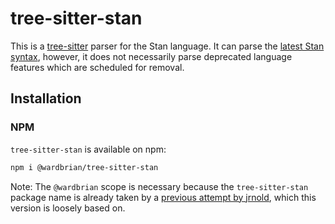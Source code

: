 # tree-sitter-stan

This is a [tree-sitter](https://tree-sitter.github.io/tree-sitter/) parser for the Stan language.
It can parse the [latest Stan syntax](./grammar.txt), however, it does not necessarily parse
deprecated language features which are scheduled for removal.

## Installation

### NPM
`tree-sitter-stan` is available on npm:
```bash
npm i @wardbrian/tree-sitter-stan
```

Note: The `@wardbrian` scope is necessary because the `tree-sitter-stan` package name is
already taken by a [previous attempt by jrnold](https://github.com/jrnold/tree-sitter-stan),
which this version is loosely based on.

